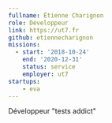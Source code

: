 ```yaml
---
fullname: Étienne Charignon
role: Développeur
link: https://ut7.fr
github: etiennecharignon
missions:
  - start: '2018-10-24'
    end: '2020-12-31'
    status: service
    employer: ut7
startups:
    - eva
---
```


Développeur "tests addict"
